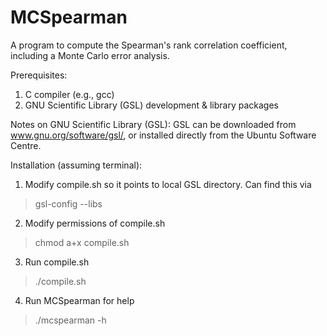 MCSpearman
==========

A program to compute the Spearman's rank correlation coefficient, including a Monte Carlo error analysis.


Prerequisites:

1. C compiler (e.g., gcc)
2. GNU Scientific Library (GSL) development & library packages


Notes on GNU Scientific Library (GSL): GSL can be downloaded from
www.gnu.org/software/gsl/, or installed directly from the Ubuntu
Software Centre.


Installation (assuming terminal): 

1. Modify compile.sh so it points to local GSL directory. Can find this via 
> gsl-config --libs

2. Modify permissions of compile.sh
> chmod a+x compile.sh 

3. Run compile.sh 
> ./compile.sh 

4. Run MCSpearman for help
> ./mcspearman -h

